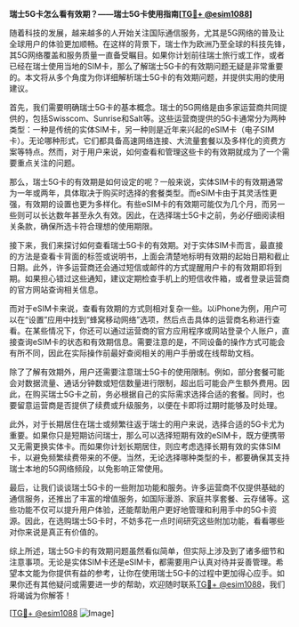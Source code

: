 **瑞士5G卡怎么看有效期？——瑞士5G卡使用指南[[TG💪+ @esim1088](https://t.me/s/esim1088)]**

随着科技的发展，越来越多的人开始关注国际通信服务，尤其是5G网络的普及让全球用户的体验更加顺畅。在这样的背景下，瑞士作为欧洲乃至全球的科技先锋，其5G网络覆盖和服务质量一直备受瞩目。如果你计划前往瑞士旅行或工作，或者已经在瑞士使用当地的SIM卡，那么了解瑞士5G卡的有效期问题无疑是非常重要的。本文将从多个角度为你详细解析瑞士5G卡的有效期问题，并提供实用的使用建议。

首先，我们需要明确瑞士5G卡的基本概念。瑞士的5G网络是由多家运营商共同提供的，包括Swisscom、Sunrise和Salt等。这些运营商提供的5G卡通常分为两种类型：一种是传统的实体SIM卡，另一种则是近年来兴起的eSIM卡（电子SIM卡）。无论哪种形式，它们都具备高速网络连接、大流量套餐以及多样化的资费方案等特点。然而，对于用户来说，如何查看和管理这些卡的有效期就成为了一个需要重点关注的问题。

那么，瑞士5G卡的有效期是如何设定的呢？一般来说，实体SIM卡的有效期通常为一年或两年，具体取决于购买时选择的套餐类型。而eSIM卡由于其灵活性更强，有效期的设置也更为多样化。有些eSIM卡的有效期可能仅为几个月，而另一些则可以长达数年甚至永久有效。因此，在选择瑞士5G卡之前，务必仔细阅读相关条款，确保所选卡符合理想的使用期限。

接下来，我们来探讨如何查看瑞士5G卡的有效期。对于实体SIM卡而言，最直接的方法是查看卡背面的标签或说明书，上面会清楚地标明有效期的起始日期和截止日期。此外，许多运营商还会通过短信或邮件的方式提醒用户卡的有效期即将到期。如果担心错过这些通知，建议定期检查手机上的短信收件箱，或者登录运营商的官方网站查询相关信息。

而对于eSIM卡来说，查看有效期的方式则相对复杂一些。以iPhone为例，用户可以在“设置”应用中找到“蜂窝移动网络”选项，然后点击具体的运营商名称进行查看。在某些情况下，你还可以通过运营商的官方应用程序或网站登录个人账户，直接查询eSIM卡的状态和有效期信息。需要注意的是，不同设备的操作方式可能会有所不同，因此在实际操作前最好查阅相关的用户手册或在线帮助文档。

除了了解有效期外，用户还需要注意瑞士5G卡的使用限制。例如，部分套餐可能会对数据流量、通话分钟数或短信数量进行限制，超出后可能会产生额外费用。因此，在购买瑞士5G卡之前，务必根据自己的实际需求选择合适的套餐。同时，也要留意运营商是否提供了续费或升级服务，以便在卡即将过期时能够及时处理。

此外，对于长期居住在瑞士或频繁往返于瑞士的用户来说，选择合适的5G卡尤为重要。如果你只是短期访问瑞士，那么可以选择短期有效的eSIM卡，既方便携带又无需更换实体卡。而如果你计划长期居住，则应考虑选择长期有效的实体SIM卡，以避免频繁续费带来的不便。当然，无论选择哪种类型的卡，都要确保其支持瑞士本地的5G网络频段，以免影响正常使用。

最后，让我们谈谈瑞士5G卡的一些附加功能和服务。许多运营商不仅提供基础的通信服务，还推出了丰富的增值服务，如国际漫游、家庭共享套餐、云存储等。这些功能不仅可以提升用户体验，还能帮助用户更好地管理和利用手中的5G卡资源。因此，在选购瑞士5G卡时，不妨多花一点时间研究这些附加功能，看看哪些对你来说是真正有价值的。

综上所述，瑞士5G卡的有效期问题虽然看似简单，但实际上涉及到了诸多细节和注意事项。无论是实体SIM卡还是eSIM卡，都需要用户认真对待并妥善管理。希望本文能为你提供有益的参考，让你在使用瑞士5G卡的过程中更加得心应手。如果你还有其他疑问或需要进一步的帮助，欢迎随时联系[TG💪+ @esim1088](https://t.me/s/esim1088)，我们将竭诚为你解答！

[[TG💪+ @esim1088](https://t.me/s/esim1088) ![Image](https://i.postimg.cc/4NQfJmqS/Snipaste-2025-05-13-00-14-12.png)]